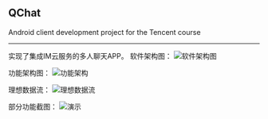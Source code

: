 ## QChat

Android client development project for the Tencent course

------------------------------------------------------------------------------------------
实现了集成IM云服务的多人聊天APP。
软件架构图：
![软件架构图](https://github.com/dodobird233/QChat/assets/86880754/53de9c3b-a144-4037-8c4f-f55a2014e507)

功能架构图：
![功能架构](https://github.com/dodobird233/QChat/assets/86880754/68be88e2-38c8-4e4e-b059-064f2897b312)

理想数据流：
![理想数据流](https://github.com/dodobird233/QChat/assets/86880754/9af4317e-6af8-4ae8-ae5a-abee429762e1)

部分功能截图：
![演示](https://github.com/dodobird233/QChat/assets/86880754/c5186cac-0f1a-4b7d-b577-4c6b5446a181)

